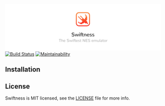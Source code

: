 ![](https://raw.githubusercontent.com/afrigon/swiftness/master/banner.jpg)
[![Build Status](https://travis-ci.com/afrigon/swiftness.svg?branch=master)](https://travis-ci.com/afrigon/swiftness)
[![Maintainability](https://api.codeclimate.com/v1/badges/9806ccddcc2f9a14028b/maintainability)](https://codeclimate.com/github/afrigon/swiftness/maintainability)

## Installation

## License

Swiftness is MIT licensed, see the [LICENSE](https://github.com/afrigon/swiftness/blob/master/LICENSE) file for more info.
